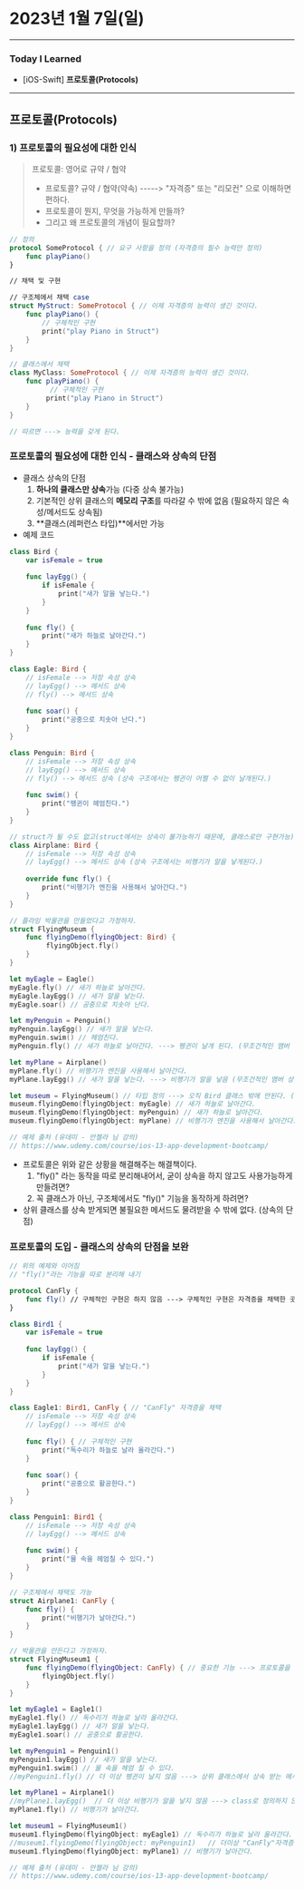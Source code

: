 # 2023년 1월 7일(일)

----

### Today I Learned 

- [iOS-Swift] **프로토콜(Protocols)**

----

## **프로토콜(Protocols)**

### **1) 프로토콜의 필요성에 대한 인식**

> 프로토콜: 영어로 규약 / 협약
>
> - 프로토콜? 규약 / 협약(약속) -----> "자격증" 또는 "리모컨" 으로 이해하면 편하다.
> - 프로토콜이 뭔지, 무엇을 가능하게 만들까?
> - 그리고 왜 프로토콜의 개념이 필요할까?

```swift
// 정의
protocol SomeProtocol { // 요구 사항을 정의 (자격증의 필수 능력만 정의)
    func playPiano()
}

// 채택 및 구현

// 구조체에서 채택 case
struct MyStruct: SomeProtocol { // 이제 자격증의 능력이 생긴 것이다.
    func playPiano() {
        // 구체적인 구현
        print("play Piano in Struct")
    }
}

// 클래스에서 채택
class MyClass: SomeProtocol { // 이제 자격증의 능력이 생긴 것이다.
    func playPiano() {
          // 구체적인 구현
         print("play Piano in Struct")
    }
}

// 따르면 ---> 능력을 갖게 된다.
```

### **프로토콜의 필요성에 대한 인식 - 클래스와 상속의 단점**

- 클래스 상속의 단점
  1. **하나의 클래스만 상속**가능 (다중 상속 불가능)
  2. 기본적인 상위 클래스의 **메모리 구조**를 따라갈 수 밖에 없음 (필요하지 않은 속성/메서드도 상속됨)
  3. **클래스(레퍼런스 타입)**에서만 가능
- 예제 코드

```swift
class Bird {
    var isFemale = true
    
    func layEgg() {
        if isFemale {
            print("새가 알을 낳는다.")
        }
    }
    
    func fly() {
        print("새가 하늘로 날아간다.")
    }
}

class Eagle: Bird {
    // isFemale --> 저장 속성 상속
    // layEgg() --> 메서드 상속
    // fly() --> 메서드 상속
    
    func soar() {
        print("공중으로 치솟아 난다.")
    }
}

class Penguin: Bird {
    // isFemale --> 저장 속성 상속
    // layEgg() --> 메서드 상속
    // fly() --> 메서드 상속 (상속 구조에서는 펭귄이 어쩔 수 없이 날개된다.)
    
    func swim() {
        print("팽귄이 헤엄친다.")
    }
}

// struct가 될 수도 없고(struct에서는 상속이 불가능하기 때문에, 클래스로만 구현가능), 무조건 Bird를 상속해야만 함.
class Airplane: Bird {
    // isFemale --> 저장 속성 상속
    // layEgg() --> 메서드 상속 (상속 구조에서는 비행기가 알을 낳게된다.)
    
    override func fly() {
        print("비행기가 엔진을 사용해서 날아간다.")
    }
}

// 플라잉 박물관을 만들었다고 가정하자.
struct FlyingMuseum {
    func flyingDemo(flyingObject: Bird) {
         flyingObject.fly()
    }
}

let myEagle = Eagle()
myEagle.fly() // 새가 하늘로 날아간다.
myEagle.layEgg() // 새가 알을 낳는다.
myEagle.soar() // 공중으로 치솟아 난다.

let myPenguin = Penguin()
myPenguin.layEgg() // 새가 알을 낳는다.
myPenguin.swim() // 헤엄친다.
myPenguin.fly() // 새가 하늘로 날아간다. ---> 펭귄이 날개 된다. (무조건적인 맴버 상속의 단점)

let myPlane = Airplane()
myPlane.fly() // 비행기가 엔진을 사용해서 날아간다.
myPlane.layEgg() // 새가 알을 낳는다. ---> 비행기가 알을 낳음 (무조건적인 맴버 상속의 단점)

let museum = FlyingMuseum() // 타입 정의 ---> 오직 Bird 클래스 밖에 안된다. (Bird를 상속해야만 사용가능)
museum.flyingDemo(flyingObject: myEagle) // 새가 하늘로 날아간다.
museum.flyingDemo(flyingObject: myPenguin) // 새가 하늘로 날아간다.
museum.flyingDemo(flyingObject: myPlane) // 비행기가 엔진을 사용해서 날아간다.

// 예제 출처 (유데미 - 안젤라 님 강의)
// https://www.udemy.com/course/ios-13-app-development-bootcamp/
```

- 프로토콜은 위와 같은 상황을 해결해주는 해결책이다.
  1. "fly()" 라는 동작을 따로 분리해내어서, 굳이 상속을 하지 않고도 사용가능하게 만들려면?
  2. 꼭 클래스가 아닌, 구조체에서도 "fly()" 기능을 동작하게 하려면?
- 상위 클래스를 상속 받게되면 불필요한 메서드도 물려받을 수 밖에 없다. (상속의 단점)

### **프로토콜의 도입 - 클래스의 상속의 단점을 보완**

```swift
// 위의 예제와 이어짐
// "fly()"라는 기능을 따로 분리해 내기

protocol CanFly {
    func fly() // 구체적인 구현은 하지 않음 ---> 구체적인 구현은 자격증을 채택한 곳에서
}

class Bird1 {
    var isFemale = true
    
    func layEgg() {
        if isFemale {
            print("새가 알을 낳는다.")
        }
    }
}

class Eagle1: Bird1, CanFly { // "CanFly" 자격증을 채택
    // isFemale --> 저장 속성 상속
    // layEgg() --> 메서드 상속
    
    func fly() { // 구체적인 구현
        print("독수리가 하늘로 날라 올라간다.")
    }
    
    func soar() {
        print("공중으로 활공한다.")
    }
}

class Penguin1: Bird1 {
    // isFemale --> 저장 속성 상속
    // layEgg() --> 메서드 상속
    
    func swim() {
        print("물 속을 헤엄칠 수 있다.")
    }
}

// 구조체에서 채택도 가능
struct Airplane1: CanFly {
    func fly() {
        print("비행기가 날아간다.")
    }
}

// 박물관을 만든다고 가정하자.
struct FlyingMuseum1 {
    func flyingDemo(flyingObject: CanFly) { // 중요한 기능 ---> 프로토콜을 타입으로 인식
        flyingObject.fly()
    }
}

let myEagle1 = Eagle1()
myEagle1.fly() // 독수리가 하늘로 날라 올라간다.
myEagle1.layEgg() // 새가 알을 낳는다.
myEagle1.soar() // 공중으로 활공한다.

let myPenguin1 = Penguin1()
myPenguin1.layEgg() // 새가 알을 낳는다.
myPenguin1.swim() // 물 속을 헤엄 칠 수 있다.
//myPenguin1.fly() // 더 이상 펭귄이 날지 않음 ---> 상위 클래스에서 상속 받는 메서드가 아니기 때문에.

let myPlane1 = Airplane1()
//myPlane1.layEgg()  // 더 이상 비행기가 알을 낳지 않음 ---> class로 정의하지 않고, struct로 정의한 뒤 'canFly'라는 프로토콜을 채택했기 때문에.
myPlane1.fly() // 비행기가 날아간다.

let museum1 = FlyingMuseum1()
museum1.flyingDemo(flyingObject: myEagle1) // 독수리가 하늘로 날라 올라간다.
//museum1.flyingDemo(flyingObject: myPenguin1)   // 더이상 "CanFly"자격증이 없는 펭귄은 날지 못함 ---> Penguin1 클래스는 CanFly 프로토콜을 채택하지 않았기 때문에
museum1.flyingDemo(flyingObject: myPlane1) // 비행기가 날아간다.

// 예제 출처 (유데미 - 안젤라 님 강의)
// https://www.udemy.com/course/ios-13-app-development-bootcamp/
```